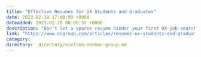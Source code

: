 ```yaml
---
title: "Effective Resumes for UX Students and Graduates"
date: 2023-02-19 17:00:00 +0000
dateadded: 2023-02-20 00:00:55 +0000
description: "Don’t let a sparse resume hinder your first UX-job search. Avoid filler and stand out through academics, job-relevant extracurriculars, or internships."
link: "https://www.nngroup.com/articles/resumes-ux-students-and-graduates/"
category:
directory: _directory/nielsen-norman-group.md
---
```


